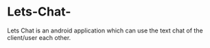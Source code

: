 # Lets-Chat-
Lets Chat is an android application which can use the text chat of the client/user each other.
